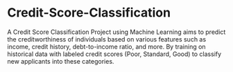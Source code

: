 # Credit-Score-Classification
A Credit Score Classification Project using Machine Learning aims to predict the creditworthiness of individuals based on various features such as income, credit history, debt-to-income ratio, and more. By training on historical data with labeled credit scores (Poor, Standard, Good) to classify new applicants into these categories.
